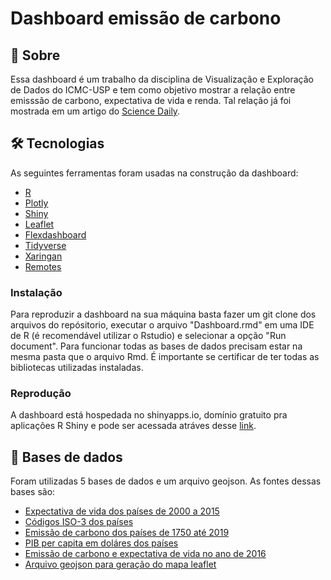# Dashboard emissão de carbono 

## 📕 Sobre 

Essa dashboard é um trabalho da disciplina de Visualização e Exploração de Dados do ICMC-USP e tem como objetivo mostrar a relação entre emisssão de carbono, expectativa de vida e renda. Tal relação já foi mostrada em um artigo do [Science Daily](https://www.sciencedaily.com/releases/2012/01/120126100641.htm). 

## 🛠 Tecnologias 

As seguintes ferramentas foram usadas na construção da dashboard: 
- [R](https://www.r-project.org/) 
- [Plotly](https://plotly.com/) 
- [Shiny](https://shiny.rstudio.com/) 
- [Leaflet](https://rstudio.github.io/leaflet/) 
- [Flexdashboard](https://pkgs.rstudio.com/flexdashboard/) 
- [Tidyverse](https://www.tidyverse.org/) 
- [Xaringan](https://github.com/yihui/xaringan) 
- [Remotes](https://github.com/r-lib/remotes) 

### Instalação 

Para reproduzir a dashboard na sua máquina basta fazer um git clone dos arquivos do repósitorio, executar o arquivo "Dashboard.rmd" em uma IDE de R (é  recomendável utilizar o Rstudio) e selecionar a opção "Run document". Para funcionar todas as bases de dados precisam estar na mesma pasta que o arquivo Rmd. É importante se certificar de ter todas as bibliotecas utilizadas instaladas. 

### Reprodução 

A dashboard está hospedada no shinyapps.io, domínio gratuito pra aplicações R Shiny e pode ser acessada atráves desse [link](https://jliberato1.shinyapps.io/DashboardVED). 

## 💾 Bases de dados 

Foram utilizadas 5 bases de dados e um arquivo geojson. As fontes dessas bases são: 
- [Expectativa de vida dos países de 2000 a 2015](https://www.kaggle.com/kumarajarshi/life-expectancy-who) 
- [Códigos ISO-3 dos países](https://www.kaggle.com/juanumusic/countries-iso-codes) 
- [Emissão de carbono dos países de 1750 até 2019](https://github.com/owid/co2-data/blob/master/owid-co2-data.csv) 
- [PIB per capita em doláres dos países](https://datahub.io/world-bank/ny.gdp.pcap.cd) 
- [Emissão de carbono e expectativa de vida no ano de 2016](https://www.kaggle.com/sansuthi/global-co2-emissions) 
- [Arquivo geojson para geração do mapa leaflet](https://datahub.io/core/geo-countries#resource-countries)
